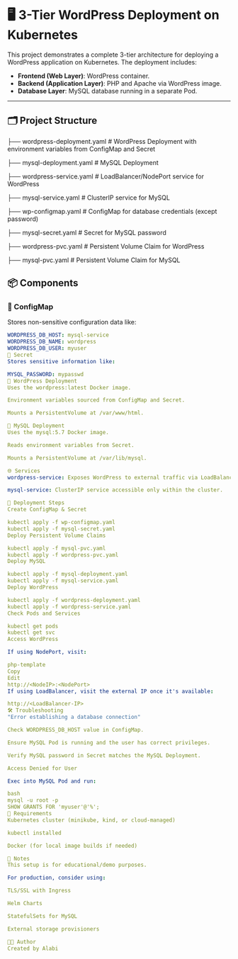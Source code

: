 # 🖥️ 3-Tier WordPress Deployment on Kubernetes

This project demonstrates a complete 3-tier architecture for deploying a WordPress application on Kubernetes. The deployment includes:

- **Frontend (Web Layer)**: WordPress container.
- **Backend (Application Layer)**: PHP and Apache via WordPress image.
- **Database Layer**: MySQL database running in a separate Pod.

---

## 🗂️ Project Structure

├── wordpress-deployment.yaml # WordPress Deployment with environment variables from ConfigMap and Secret

├── mysql-deployment.yaml # MySQL Deployment

├── wordpress-service.yaml # LoadBalancer/NodePort service for WordPress

├── mysql-service.yaml # ClusterIP service for MySQL

├── wp-configmap.yaml # ConfigMap for database credentials (except password)

├── mysql-secret.yaml # Secret for MySQL password

├── wordpress-pvc.yaml # Persistent Volume Claim for WordPress

├── mysql-pvc.yaml # Persistent Volume Claim for MySQL



## 📦 Components

### 🔧 ConfigMap

Stores non-sensitive configuration data like:
```yaml
WORDPRESS_DB_HOST: mysql-service
WORDPRESS_DB_NAME: wordpress
WORDPRESS_DB_USER: myuser
🔐 Secret
Stores sensitive information like:

MYSQL_PASSWORD: mypasswd
🐳 WordPress Deployment
Uses the wordpress:latest Docker image.

Environment variables sourced from ConfigMap and Secret.

Mounts a PersistentVolume at /var/www/html.

🐬 MySQL Deployment
Uses the mysql:5.7 Docker image.

Reads environment variables from Secret.

Mounts a PersistentVolume at /var/lib/mysql.

🌐 Services
wordpress-service: Exposes WordPress to external traffic via LoadBalancer or NodePort.

mysql-service: ClusterIP service accessible only within the cluster.

🚀 Deployment Steps
Create ConfigMap & Secret

kubectl apply -f wp-configmap.yaml
kubectl apply -f mysql-secret.yaml
Deploy Persistent Volume Claims

kubectl apply -f mysql-pvc.yaml
kubectl apply -f wordpress-pvc.yaml
Deploy MySQL

kubectl apply -f mysql-deployment.yaml
kubectl apply -f mysql-service.yaml
Deploy WordPress

kubectl apply -f wordpress-deployment.yaml
kubectl apply -f wordpress-service.yaml
Check Pods and Services

kubectl get pods
kubectl get svc
Access WordPress

If using NodePort, visit:

php-template
Copy
Edit
http://<NodeIP>:<NodePort>
If using LoadBalancer, visit the external IP once it's available:

http://<LoadBalancer-IP>
🛠️ Troubleshooting
"Error establishing a database connection"

Check WORDPRESS_DB_HOST value in ConfigMap.

Ensure MySQL Pod is running and the user has correct privileges.

Verify MySQL password in Secret matches the MySQL Deployment.

Access Denied for User

Exec into MySQL Pod and run:

bash
mysql -u root -p
SHOW GRANTS FOR 'myuser'@'%';
📄 Requirements
Kubernetes cluster (minikube, kind, or cloud-managed)

kubectl installed

Docker (for local image builds if needed)

📌 Notes
This setup is for educational/demo purposes.

For production, consider using:

TLS/SSL with Ingress

Helm Charts

StatefulSets for MySQL

External storage provisioners

👨‍💻 Author
Created by Alabi
